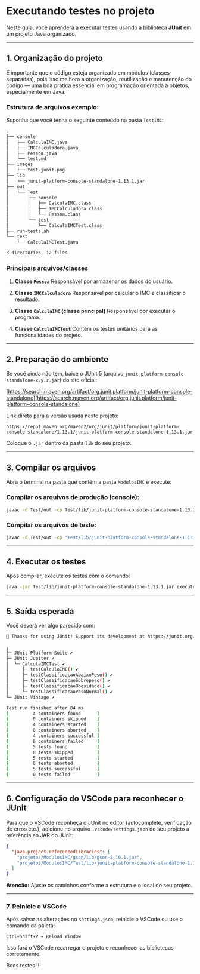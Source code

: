 # Executando testes no projeto

Neste guia, você aprenderá a executar testes usando a biblioteca **JUnit** em um projeto Java organizado.

---

## 1. Organização do projeto

É importante que o código esteja organizado em módulos (classes separadas), pois isso melhora a organização, reutilização e manutenção do código — uma boa prática essencial em programação orientada a objetos, especialmente em Java.

### Estrutura de arquivos exemplo:

Suponha que você tenha o seguinte conteúdo na pasta `TestIMC`:

```bash
.
├── console
│   ├── CalculaIMC.java
│   ├── IMCCalculadora.java
│   ├── Pessoa.java
│   └── test.md
├── images
│   └── test-junit.png
├── lib
│   └── junit-platform-console-standalone-1.13.1.jar
├── out
│   └── Test
│       ├── console
│       │   ├── CalculaIMC.class
│       │   ├── IMCCalculadora.class
│       │   └── Pessoa.class
│       └── test
│           └── CalculaIMCTest.class
├── run-tests.sh
└── test
    └── CalculaIMCTest.java

8 directories, 12 files
```

### Principais arquivos/classes

1. **Classe `Pessoa`**
   Responsável por armazenar os dados do usuário.

2. **Classe `IMCCalculadora`**
   Responsável por calcular o IMC e classificar o resultado.

3. **Classe `CalculaIMC` (classe principal)**
   Responsável por executar o programa.

4. **Classe `CalculaIMCTest`**
   Contém os testes unitários para as funcionalidades do projeto.

---

## 2. Preparação do ambiente

Se você ainda não tem, baixe o JUnit 5 (arquivo `junit-platform-console-standalone-x.y.z.jar`) do site oficial:

[https://search.maven.org/artifact/org.junit.platform/junit-platform-console-standalone](https://search.maven.org/artifact/org.junit.platform/junit-platform-console-standalone)

Link direto para a versão usada neste projeto:

```
https://repo1.maven.org/maven2/org/junit/platform/junit-platform-console-standalone/1.13.1/junit-platform-console-standalone-1.13.1.jar
```

Coloque o `.jar` dentro da pasta `lib` do seu projeto.

---

## 3. Compilar os arquivos

Abra o terminal na pasta que contém a pasta `ModulosIMC` e execute:

### Compilar os arquivos de produção (console):

```bash
javac -d Test/out -cp Test/lib/junit-platform-console-standalone-1.13.1.jar Test/console/*.java
```

### Compilar os arquivos de teste:

```bash
javac -d Test/out -cp "Test/lib/junit-platform-console-standalone-1.13.1.jar:Test/out" Test/test/*.java
```

---

## 4. Executar os testes

Após compilar, execute os testes com o comando:

```bash
java -jar Test/lib/junit-platform-console-standalone-1.13.1.jar execute --class-path Test/out --scan-class-path
```

---

## 5. Saída esperada

Você deverá ver algo parecido com:

```bash
💚 Thanks for using JUnit! Support its development at https://junit.org/sponsoring

╷
├─ JUnit Platform Suite ✔
├─ JUnit Jupiter ✔
│  └─ CalculaIMCTest ✔
│     ├─ testCalculoIMC() ✔
│     ├─ testClassificacaoAbaixoPeso() ✔
│     ├─ testClassificacaoSobrepeso() ✔
│     ├─ testClassificacaoObesidade() ✔
│     └─ testClassificacaoPesoNormal() ✔
└─ JUnit Vintage ✔

Test run finished after 84 ms
[         4 containers found      ]
[         0 containers skipped    ]
[         4 containers started    ]
[         0 containers aborted    ]
[         4 containers successful ]
[         0 containers failed     ]
[         5 tests found           ]
[         0 tests skipped         ]
[         5 tests started         ]
[         0 tests aborted         ]
[         5 tests successful      ]
[         0 tests failed          ]
```

---

## 6. Configuração do VSCode para reconhecer o JUnit

Para que o VSCode reconheça o JUnit no editor (autocomplete, verificação de erros etc.), adicione no arquivo `.vscode/settings.json` do seu projeto a referência ao JAR do JUnit:

```json
{
  "java.project.referencedLibraries": [
    "projetos/ModulosIMC/gson/lib/gson-2.10.1.jar",
    "projetos/ModulosIMC/Test/lib/junit-platform-console-standalone-1.13.1.jar"
  ]
}
```

**Atenção:** Ajuste os caminhos conforme a estrutura e o local do seu projeto.

---

### 7. Reinicie o VSCode

Após salvar as alterações no `settings.json`, reinicie o VSCode ou use o comando da paleta:

```
Ctrl+Shift+P → Reload Window
```

Isso fará o VSCode recarregar o projeto e reconhecer as bibliotecas corretamente.

Bons testes !!!
